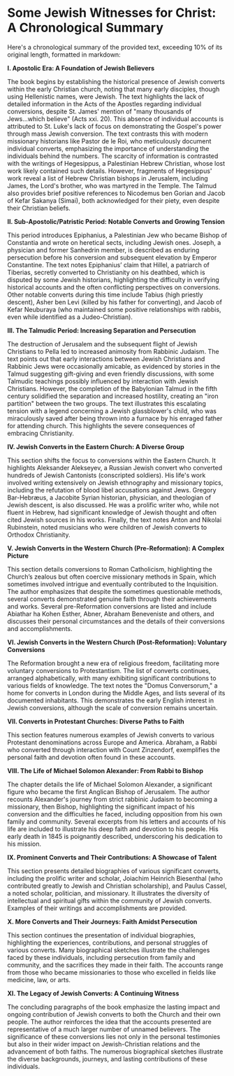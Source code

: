 # Some Jewish Witnesses for Christ: A Chronological Summary

Here's a chronological summary of the provided text, exceeding 10% of its original length, formatted in markdown:

**I. Apostolic Era: A Foundation of Jewish Believers**

The book begins by establishing the historical presence of Jewish converts within the early Christian church, noting that many early disciples, though using Hellenistic names, were Jewish.  The text highlights the lack of detailed information in the Acts of the Apostles regarding individual conversions,  despite St. James' mention of "many thousands of Jews...which believe" (Acts xxi. 20).  This absence of individual accounts is attributed to St. Luke's lack of focus on demonstrating the Gospel's power through mass Jewish conversion.  The text contrasts this with modern missionary historians like Pastor de le Roi, who meticulously document individual converts, emphasizing the importance of understanding the individuals behind the numbers. The scarcity of information is contrasted with the writings of Hegesippus, a Palestinian Hebrew Christian, whose lost work likely contained such details. However,  fragments of Hegesippus' work reveal a list of Hebrew Christian bishops in Jerusalem, including James, the Lord's brother, who was martyred in the Temple. The Talmud also provides brief positive references to Nicodemus ben Gorian and Jacob of Kefar Sakanya (Simai),  both acknowledged for their piety, even despite their Christian beliefs.

**II. Sub-Apostolic/Patristic Period: Notable Converts and Growing Tension**

This period introduces Epiphanius, a Palestinian Jew who became Bishop of Constantia and wrote on heretical sects, including Jewish ones.  Joseph, a physician and former Sanhedrin member, is described as enduring persecution before his conversion and subsequent elevation by Emperor Constantine.  The text notes Epiphanius’ claim that Hillel, a patriarch of Tiberias, secretly converted to Christianity on his deathbed, which is disputed by some Jewish historians, highlighting the difficulty in verifying historical accounts and the often conflicting perspectives on conversions. Other notable converts during this time include Tabius (high priestly descent), Asher ben Levi (killed by his father for converting), and Jacob of Kefar Neuburaya (who maintained some positive relationships with rabbis, even while identified as a Judeo-Christian).

**III. The Talmudic Period: Increasing Separation and Persecution**

The destruction of Jerusalem and the subsequent flight of Jewish Christians to Pella led to increased animosity from Rabbinic Judaism.  The text points out that early interactions between Jewish Christians and Rabbinic Jews were occasionally amicable, as evidenced by stories in the Talmud suggesting gift-giving and even friendly discussions, with some Talmudic teachings possibly influenced by interaction with Jewish Christians.  However,  the completion of the Babylonian Talmud in the fifth century solidified the separation and increased hostility, creating an "iron partition" between the two groups.   The text illustrates this escalating tension with a legend concerning a Jewish glassblower's child, who was miraculously saved after being thrown into a furnace by his enraged father for attending church.  This highlights the severe consequences of embracing Christianity.

**IV.  Jewish Converts in the Eastern Church: A Diverse Group**

This section shifts the focus to conversions within the Eastern Church.  It highlights Aleksander Alekseyev, a Russian Jewish convert who converted hundreds of Jewish Cantonists (conscripted soldiers).  His life's work involved writing extensively on Jewish ethnography and missionary topics, including the refutation of blood libel accusations against Jews.   Gregory Bar-Hebræus, a Jacobite Syrian historian, physician, and theologian of Jewish descent, is also discussed.  He was a prolific writer who, while not fluent in Hebrew, had significant knowledge of Jewish thought and often cited Jewish sources in his works.  Finally, the text notes Anton and Nikolai Rubinstein, noted musicians who were children of Jewish converts to Orthodox Christianity.

**V. Jewish Converts in the Western Church (Pre-Reformation): A Complex Picture**

This section details conversions to Roman Catholicism, highlighting the Church’s zealous but often coercive missionary methods in Spain, which sometimes involved intrigue and eventually contributed to the Inquisition. The author emphasizes that despite the sometimes questionable methods, several converts demonstrated genuine faith through their achievements and works. Several pre-Reformation conversions are listed and include Abiathar ha Kohen Esther, Abner, Abraham Beneveniste and others, and discusses their personal circumstances and the details of their conversions and accomplishments. 

**VI. Jewish Converts in the Western Church (Post-Reformation): Voluntary Conversions**

The Reformation brought a new era of religious freedom, facilitating more voluntary conversions to Protestantism.  The list of converts continues, arranged alphabetically,  with many exhibiting significant contributions to various fields of knowledge.  The text notes the "Domus Conversorum," a home for converts in London during the Middle Ages, and lists several of its documented inhabitants.  This demonstrates the early English interest in Jewish conversions, although the scale of conversion remains uncertain.

**VII. Converts in Protestant Churches: Diverse Paths to Faith**

This section features numerous examples of Jewish converts to various Protestant denominations across Europe and America.   Abraham, a Rabbi who converted through interaction with Count Zinzendorf, exemplifies the personal faith and devotion often found in these accounts.

**VIII.  The Life of Michael Solomon Alexander: From Rabbi to Bishop**

The chapter details the life of Michael Solomon Alexander, a significant figure who became the first Anglican Bishop of Jerusalem.  The author recounts Alexander's journey from strict rabbinic Judaism to becoming a missionary, then Bishop, highlighting the significant impact of his conversion and the difficulties he faced, including opposition from his own family and community. Several excerpts from his letters and accounts of his life are included to illustrate his deep faith and devotion to his people.  His early death in 1845 is poignantly described, underscoring his dedication to his mission.

**IX.  Prominent Converts and Their Contributions: A Showcase of Talent**

This section presents detailed biographies of various significant converts, including the prolific writer and scholar, Joiachim Heinrich Biesenthal (who contributed greatly to Jewish and Christian scholarship), and Paulus Cassel, a noted scholar, politician, and missionary. It illustrates the diversity of intellectual and spiritual gifts within the community of Jewish converts. Examples of their writings and accomplishments are provided. 

**X.  More Converts and Their Journeys: Faith Amidst Persecution**

This section continues the presentation of individual biographies, highlighting the experiences, contributions, and personal struggles of various converts. Many biographical sketches illustrate the challenges faced by these individuals, including persecution from family and community, and the sacrifices they made in their faith. The accounts range from those who became missionaries to those who excelled in fields like medicine, law, or arts. 

**XI. The Legacy of Jewish Converts: A Continuing Witness**

The concluding paragraphs of the book emphasize the lasting impact and ongoing contribution of Jewish converts to both the Church and their own people. The author reinforces the idea that the accounts presented are representative of a much larger number of unnamed believers. The significance of these conversions lies not only in the personal testimonies but also in their wider impact on Jewish-Christian relations and the advancement of both faiths. The numerous biographical sketches illustrate the diverse backgrounds, journeys, and lasting contributions of these individuals.
